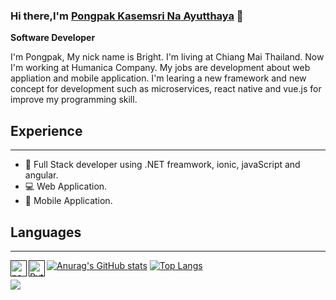 ### Hi there,I'm [Pongpak Kasemsri Na Ayutthaya](http://github.com) 👋 

**Software Developer**

I'm Pongpak, My nick name is Bright. I'm living at Chiang Mai Thailand. Now I'm working at Humanica Company. My jobs are development about web appliation and mobile application.
I'm learing a new framework and new concept for development such as microservices, react native and vue.js for improve my programming skill.

## Experience
---
* 🔭 Full Stack developer using .NET freamwork, ionic, javaScript and angular.
* 💻 Web Application.
* 🌱 Mobile Application.

## Languages
---
[<img align="left" alt="node.js" width="26px" src="https://miro.medium.com/max/800/1*bc9pmTiyKR0WNPka2w3e0Q.png" />]()
[<img align="left" alt="Python" width="26px" src="https://brandslogos.com/wp-content/uploads/images/large/python-logo.png" />]()

[![Anurag's GitHub stats](https://github-readme-stats.vercel.app/api?username=brightpongpak&show_icons=true)](https://github.com/anuraghazra/github-readme-stats)
[![Top Langs](https://github-readme-stats.vercel.app/api/top-langs/?username=brightpongpak&langs_count=8&layout=compact)](https://github.com/anuraghazra/github-readme-stats)

![](https://komarev.com/ghpvc/?username=tmpongpak)



<!--
**tmpongpak/tmpongpak** is a ✨ _special_ ✨ repository because its `README.md` (this file) appears on your GitHub profile.
